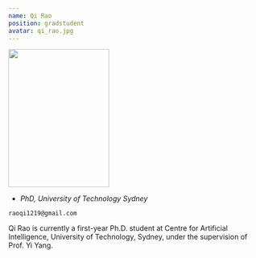 ```yaml
---
name: Qi Rao
position: gradstudent
avatar: qi_rao.jpg
---
```


<img width="200" height="275" src="{{site.baseurl}}/images/people/{{page.avatar}}" data-action="zoom">

- _PhD, University of Technology Sydney_<br>
<!--- _Science coach. Collaborator. Transdisciplinary optimist._-->

<i class="fa fa-envelope-o"></i> `raoqi1219@gmail.com`

Qi Rao is currently a first-year Ph.D. student at Centre for Artificial Intelligence, University of Technology, Sydney, under the supervision of Prof. Yi Yang.
